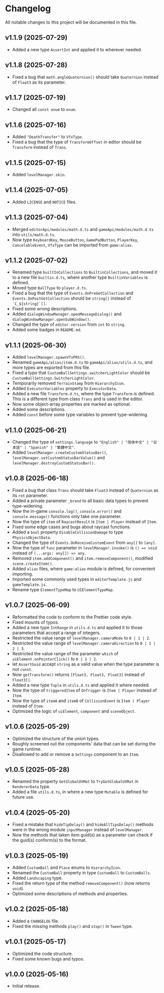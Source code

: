 # Changelog

All notable changes to this project will be documented in this file.

## v1.1.9 (2025-07-29)

-   Added a new type `AssertInt` and applied it to wherever needed.

## v1.1.8 (2025-07-28)

-   Fixed a bug that `math.angleQuaternion()` should take `Quaternion` instead of `Float3` as its parameter.

## v1.1.7 (2025-07-19)

-   Changed all `const enum` to `enum`.

## v1.1.6 (2025-07-16)

-   Added `"DeathTransfer"` to `VfxType`.
-   Fixed a bug that the type of `TransformOffset` in editor should be `Transform` instead of `Trans`.

## v1.1.5 (2025-07-15)

-   Added `levelManager.skin`.

## v1.1.4 (2025-07-05)

-   Added `LICENSE` and `NOTICE` files.

## v1.1.3 (2025-07-04)

-   Merged `editorApi/modules/math.d.ts` and `gameApi/modules/math.d.ts` into `utils/math.d.ts`.
-   Now type `KeyboardKey`, `MouseButton`, `GamePadButton`, `PlayerKey`, `CancelableEvent`, `VfxType` can be imported from `game:alias`.

## v1.1.2 (2025-07-02)

-   Renamed type `builtInCollections` to `BuiltinCollections`, and moved it to a new file `builtin.d.ts`, where another type `BuiltinVariables` is defined.
-   Moved type `BallType` to `player.d.ts`.
-   Fixed a bug that the type of `Events.OnPreGetCollection` and `Events.OnPostGetCollection` should be `string[]` instead of `` `C_${string}`[] ``.
-   Fixed some wrong descriptions.
-   Added `dialogWindowManager.openMessageDialog()` and `dialogWindowManager.openSubWindow()`.
-   Changed the type of `editor.version` from `int` to `string`.
-   Added some badges in `README.md`.

## v1.1.1 (2025-06-30)

-   Added `levelManager.spawnVfxPRS()`.
-   Renamed `gameApi/alias/item.d.ts` to `gameApi/alias/utils.d.ts`, and more types are exported from this file.
-   Fixed a typo that `CustomBallSettings.switcherLightColor` should be `CustomBallSettings.SwitcherLightColor`.
-   Temporarily removed `TerrainStamp` from `HierarchyIcon`.
-   Added `ExecutorVariables` property to `ExecutorData`.
-   Added a new file `Transform.d.ts`, where the type `Transform` is defined. This is a different type from class `Trans` and is used in the editor.
-   Now some object-array properties are marked as optional.
-   Added some descriptions.
-   Added `const` before some type variables to prevent type-widening.

## v1.1.0 (2025-06-21)

-   Changed the type of `settings.language` to `"English" | "简体中文" | "日本語" | "Spanish" | "繁體中文"`.
-   Added `levelManager.createCustomStatusBar()`, `levelManager.setCustomStatusBarValue()` and `levelManager.destroyCustomStatusBar()`.

## v1.0.8 (2025-06-18)

-   Fixed a bug that class `Trans` should take `Float3` instead of `Quaternion` as its `rot` parameter.
-   Added a private parameter `_brand` to all basic data types to prevent type-widening.
-   Now the in-game `console.log()`, `console.error()` and `console.message()` functions only take one parameter.
-   Now the type of `item` of `RaycastResult` is `Item | Player` instead of `Item`.
-   Fixed some edge cases and bugs about raycast functions.
-   Added a `bool` property `DisableCollisionDamage` to type `PhysicsObjectData`.
-   Changed the type of `Events.OnReceiveCustomEvent` from `any[]` to `[any]`.
-   Now the type of `func` parameter in `levelManager.invoke()` is `() => void` instead of `(...args: any[]) => any`.
-   Removed `item.addComponent()` and `item.removeComponent()`, modified `scene.createItem()`.
-   Added `alias` files, where `game:alias` module is defined, for convenient importing.
-   Imported some commonly used types in `editorTemplate.js` and `gameTemplate.js`.
-   Rename type `ElementTypeMap` to `UIElementTypeMap`.

## v1.0.7 (2025-06-09)

-   Reformatted the code to conform to the Prettier code style.
-   Fixed mounts of typos.
-   Added a new type `IntRange` in `utils.d.ts` and applied it to those parameters that accept a range of integers.
-   Restricted the value range of `levelManager.cameraMode` to `0 | 1 | 2`.
-   Restricted the value range of `levelManager.cameraDirection` to `0 | 1 | 2 | 3`.
-   Restricted the value range of the parameter `which` of `uiElement.onPointerClick()` to `0 | 1 | 2`.
-   let `AssertGuid` accept `string` as a valid value when the type parameter is not `const`.
-   Now `getTransform()` returns `[Float3, Float3, Float3]` instead of `Float3[]`.
-   Added a new type `Tuple` in `utils.d.ts` and applied it where needed.
-   Now the type of `triggeredItem` of `OnTrigger` is `Item | Player` instead of `Item`.
-   Now the type of `itemA` and `itemB` of `CollisionEvent` is `Item | Player` instead of `Item`.
-   Optimized the logic of `uiElement`, `component` and `sceneObject`.

## v1.0.6 (2025-05-29)

-   Optimized the structure of the union types.
-   Roughly screened out the components' data that can be set during the game runtime.
-   Disallowed to add or remove a `Settings` component to an `Item`.

## v1.0.5 (2025-05-28)

-   Renamed the property `GetGlobalUVMat` to `TryGetGlobalUVMat` in `RendererData` type.
-   Added a file `utils.d.ts`, in where a new type `Mutable` is defined for future use.

## v1.0.4 (2025-05-20)

-   Fixed a mistake that `hideTipDelay()` and `hideAllTipsDelay()` methods were in the wrong module `inputManager` instead of `levelManager`.
-   Now the methods that taken item guid(s) as a parameter can check if the guid(s) conform(s) to the format.

## v1.0.3 (2025-05-19)

-   Added `CustomBall` and `Place` enums to `HierarchyIcon`.
-   Renamed the `CustomBall` property in type `CustomBall` to `CustomBalls`.
-   Added `Landscaping` type.
-   Fixed the return type of the method `removeComponent()` (now returns `void`).
-   Optimized some descriptions of methods and properties.

## v1.0.2 (2025-05-18)

-   Added a `CHANGELOG` file.
-   Fixed the missing methods `play()` and `stop()` in `Tween` type.

## v1.0.1 (2025-05-17)

-   Optimized the code structure.
-   Fixed some known bugs and typos.

## v1.0.0 (2025-05-16)

-   Initial release.
